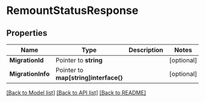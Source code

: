 # RemountStatusResponse


## Properties

Name | Type | Description | Notes
------------ | ------------- | ------------- | -------------
**MigrationId** | Pointer to **string** |  | [optional] 
**MigrationInfo** | Pointer to **map[string]interface{}** |  | [optional] 





[[Back to Model list]](../README.md#documentation-for-models) [[Back to API list]](../README.md#documentation-for-api-endpoints) [[Back to README]](../README.md)


